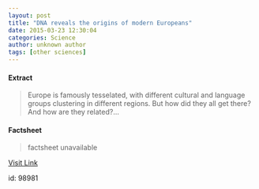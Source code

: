 ```yaml
---
layout: post
title: "DNA reveals the origins of modern Europeans"
date: 2015-03-23 12:30:04
categories: Science
author: unknown author
tags: [other sciences]
---
```



#### Extract
>Europe is famously tesselated, with different cultural and language groups clustering in different regions. But how did they all get there? And how are they related?...

#### Factsheet
>factsheet unavailable

[Visit Link](http://phys.org/news346314892.html)

id:   98981



